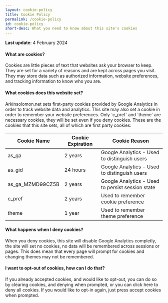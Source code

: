 ```yaml
---
layout: cookie-policy
title: Cookie Policy
permalink: /cookie-policy
id: cookie-policy
short-desc: What you need to know about this site's cookies
---
```

<b class="cookie-heading">Last update</b>: 4 February 2024

<h4 class="cookie-heading">What are cookies?</h4>
Cookies are little pieces of text that websites ask your browser to keep. They are set for a variety of reasons and are kept across pages you visit. They may store data such as authorized information, website preferences, and tracking information to know who you are.

<h4 class="cookie-heading">What cookies does this website set?</h4>
Arkinsolomon.net sets first-party cookies provided by Google Analytics in order to track website data and analytics. This site may also set a cookie in order to remember your website preferences. Only `c_pref` and `theme` are necessary cookies, they will be set even if you deny cookies. These are the cookies that this site sets, all of which are first party cookies: 

| Cookie Name      | Cookie Expiration | Cookie Reason                                    |
|------------------|-------------------|--------------------------------------------------|
| as_ga            | 2 years           | Google Analytics - Used to distinguish users     |
| as_gid           | 24 hours          | Google Analytics - Used to distinguish users     |
| as_ga_MZMD99CZ5B | 2 years           | Google Analytics - Used to persist session state |
| c_pref           | 2 years           | Used to remember cookie preference               |
| theme            | 1 year            | Used to remember theme preference                |

<h4 class="cookie-heading">What happens when I deny cookies?</h4>
When you deny cookies, this site will disable Google Analytics completly, the site will set no cookies, no data will be remembered across sessions or pages. This does mean that every page will prompt for cookies and changing themes may not be remembered.

<h4 class="cookie-heading">I want to opt-out of cookies, how can I do that?</h4>
If you already accepted cookies, and would like to opt-out, you can do so by clearing cookies, and denying when prompted, or you can click <a onClick="denyCookie()">here</a> to deny all cookies. If you would like to opt-in again, just press accept cookies when prompted.
